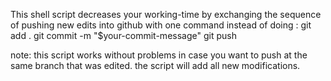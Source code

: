 This shell script decreases your working-time by exchanging the sequence of pushing new edits into github with one command instead of doing :
git add .
git commit -m "$your-commit-message"
git push

note:
this script works without problems in case you want to push at the same branch that was edited.
the script will add all new modifications.

